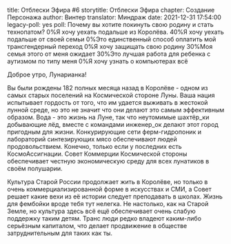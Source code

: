 title: Отблески Эфира #6
storytitle: Отблески Эфира
chapter: Создание Персонажа
author: Винтер
translator: Миндраж
date: 2021-12-31 17:54:00
legacy-poll: yes
poll: Почему вы хотите покинуть свою родину и стать технопатом?
      0%Я хочу уехать подальше из Королёва.
      40%Я хочу уехать подальше от своей семьи
      0%Это единственный способ оплатить мой трансгендерный переход
      0%Я хочу защищать свою родину
      30%Моя семья этого от меня ожидает
      30%Это лучшая работа для ребенка с аутизмом по типу меня
      0%Я хочу узнать о компьютерах всё



Доброе утро, Лунарианка!

Вы были рождены 182 полных месяца назад в Королёве - одном из самых старых поселений на Космической стороне Луны. Ваша нация испытывает гордость от того, что им удается выживать в жестокой лунной среде, но это не значит что они делают это самым эффективным образом. Вода - это жизнь на Луне, так что неутомимые шахтёр_ки добывающие лёд, вместе с командами инженер_ок делают этот город пригодным для жизни. Конкурирующие сети ферм-гидропоник и лабораторий синтезирующих мясо обеспечивают людей продовольствием. Конечно, только если у последних есть КосмоАссигнации. Совет Коммерции Космической стороны обеспечивает честную экономическую среду для всех лунатиков в своём полушарии.

Культура Старой России продолжает жить в Королёве, но только в очень коммерциализированной форме в искусствах и СМИ, а Совет решает какие вехи из её истории следует преподавать в школах. Жизнь для фембойки вроде тебя тут нелегка. Не настолько, как на Старой Земле, но культура здесь всё ещё обеспечивает очень слабую поддержку таким детям. Транс люди редко владеют каким-либо серьёзным капиталом, что делает продвижение в обществе затруднительным для таких как ты.